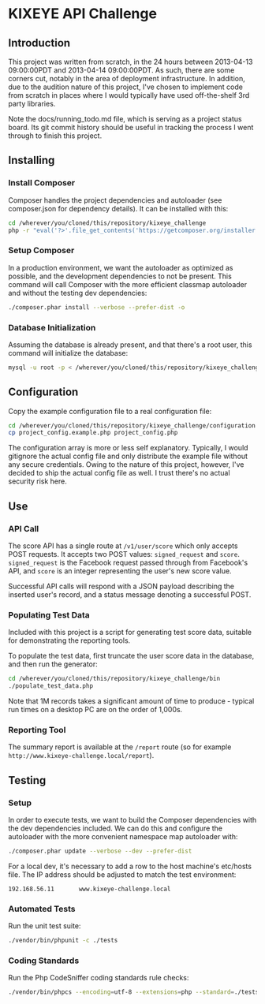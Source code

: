 # KIXEYE API Challenge


## Introduction
This project was written from scratch, in the 24 hours between 2013-04-13 09:00:00PDT and 2013-04-14 09:00:00PDT.  As such, there
are some corners cut, notably in the area of deployment infrastructure.  In addition, due to the
audition nature of this project, I've chosen to implement code from scratch in places where I would typically have
used off-the-shelf 3rd party libraries.

Note the docs/running_todo.md file, which is serving as a project status board.  Its git commit history
should be useful in tracking the process I went through to finish this project.


## Installing
### Install Composer
Composer handles the project dependencies and autoloader (see composer.json for dependency details). It
can be installed with this:

``` bash
cd /wherever/you/cloned/this/repository/kixeye_challenge
php -r "eval('?>'.file_get_contents('https://getcomposer.org/installer'));"
```

### Setup Composer
In a production environment, we want the autoloader as optimized as possible, and the development
dependencies to not be present.  This command will call Composer with the more efficient classmap
autoloader and without the testing dev dependencies:

``` bash
./composer.phar install --verbose --prefer-dist -o
```

### Database Initialization
Assuming the database is already present, and that there's a root user, this command will
initialize the database:

``` bash
mysql -u root -p < /wherever/you/cloned/this/repository/kixeye_challenge/install/schema.sql
```


## Configuration
Copy the example configuration file to a real configuration file:

``` bash
cd /wherever/you/cloned/this/repository/kixeye_challenge/configuration
cp project_config.example.php project_config.php
```

The configuration array is more or less self explanatory.  Typically, I would gitignore the actual config
file and only distribute the example file without any secure credentials.  Owing to the nature of this project,
however, I've decided to ship the actual config file as well.  I trust there's no actual security
risk here.


## Use
### API Call
The score API has a single route at `/v1/user/score` which only accepts POST requests.
It accepts two POST values: `signed_request` and `score`.  `signed_request` is the Facebook request
passed through from Facebook's API, and `score` is an integer representing the user's new score value.

Successful API calls will respond with a JSON payload describing the inserted user's record, and a status
message denoting a successful POST.

### Populating Test Data
Included with this project is a script for generating test score data, suitable for demonstrating the
reporting tools.

To populate the test data, first truncate the user score data in the database, and then run the generator:

``` bash
cd /wherever/you/cloned/this/repository/kixeye_challenge/bin
./populate_test_data.php
```

Note that 1M records takes a significant amount of time to produce - typical run times on a desktop PC
are on the order of 1,000s.


### Reporting Tool
The summary report is available at the `/report` route (so for example `http://www.kixeye-challenge.local/report`).


## Testing
### Setup
In order to execute tests, we want to build the Composer dependencies with the dev dependencies included.
We can do this and configure the autoloader with the more convenient namespace map autoloader with:

``` bash
./composer.phar update --verbose --dev --prefer-dist
```

For a local dev, it's necessary to add a row to the host machine's etc/hosts file.
The IP address should be adjusted to match the test environment:

```
192.168.56.11       www.kixeye-challenge.local
```

### Automated Tests
Run the unit test suite:

``` bash
./vendor/bin/phpunit -c ./tests
```

### Coding Standards
Run the Php CodeSniffer coding standards rule checks:

``` bash
./vendor/bin/phpcs --encoding=utf-8 --extensions=php --standard=./tests/phpcs.xml -nsp ./
```
